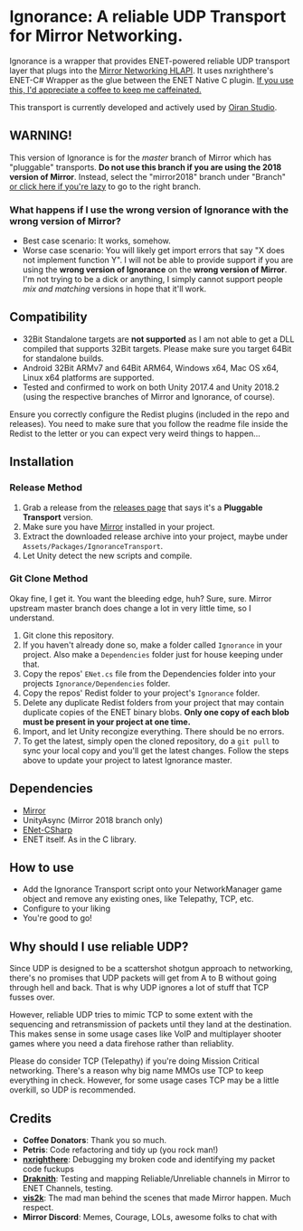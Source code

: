 # Ignorance: A reliable UDP Transport for Mirror Networking.
Ignorance is a wrapper that provides ENET-powered reliable UDP transport layer that plugs into the [Mirror Networking HLAPI](https://github.com/vis2k/Mirror). It uses nxrighthere's ENET-C# Wrapper as the glue between the ENET Native C plugin.
[If you use this, I'd appreciate a coffee to keep me caffeinated.](https://ko-fi.com/coburn)

This transport is currently developed and actively used by [Oiran Studio](http://www.oiran.studio).

## WARNING!
This version of Ignorance is for the *master* branch of Mirror which has "pluggable" transports. **Do not use this branch if you are using the 2018 version of Mirror**. Instead, select the "mirror2018" branch under "Branch" [or click here if you're lazy](https://github.com/SoftwareGuy/Ignorance/tree/mirror2018) to go to the right branch.

### What happens if I use the wrong version of Ignorance with the wrong version of Mirror?
* Best case scenario: It works, somehow.
* Worse case scenario: You will likely get import errors that say "X does not implement function Y". I will not be able to provide support if you are using the **wrong version of Ignorance** on the **wrong version of Mirror**. I'm not trying to be a dick or anything, I simply cannot support people *mix and matching* versions in hope that it'll work.

## Compatibility
- 32Bit Standalone targets are **not supported** as I am not able to get a DLL compiled that supports 32Bit targets. Please make sure you target 64Bit for standalone builds.
- Android 32Bit ARMv7 and 64Bit ARM64, Windows x64, Mac OS x64, Linux x64 platforms are supported.
- Tested and confirmed to work on both Unity 2017.4 and Unity 2018.2 (using the respective branches of Mirror and Ignorance, of course).

Ensure you correctly configure the Redist plugins (included in the repo and releases). You need to make sure that you follow the readme file inside the Redist to the letter or you can expect very weird things to happen...

## Installation
### Release Method
1. Grab a release from the [releases page](https://github.com/SoftwareGuy/Ignorance/releases) that says it's a **Pluggable Transport** version.
2. Make sure you have [Mirror](https://github.com/vis2k/Mirror) installed in your project.
3. Extract the downloaded release archive into your project, maybe under `Assets/Packages/IgnoranceTransport`.
4. Let Unity detect the new scripts and compile.

### Git Clone Method
Okay fine, I get it. You want the bleeding edge, huh? Sure, sure. Mirror upstream master branch does change a lot in very little time, so I understand.
1. Git clone this repository.
2. If you haven't already done so, make a folder called `Ignorance` in your project. Also make a `Dependencies` folder just for house keeping under that.
3. Copy the repos' `ENet.cs` file from the Dependencies folder into your projects `Ignorance/Dependencies` folder.
4. Copy the repos' Redist folder to your project's `Ignorance` folder.
5. Delete any duplicate Redist folders from your project that may contain duplicate copies of the ENET binary blobs. **Only one copy of each blob must be present in your project at one time.**
6. Import, and let Unity recongize everything. There should be no errors.
7. To get the latest, simply open the cloned repository, do a `git pull` to sync your local copy and you'll get the latest changes. Follow the steps above to update your project to latest Ignorance master.

## Dependencies
- [Mirror](https://github.com/vis2k/Mirror)
- UnityAsync (Mirror 2018 branch only)
- [ENet-CSharp](https://github.com/nxrighthere/ENet-CSharp)
- ENET itself. As in the C library.

## How to use
- Add the Ignorance Transport script onto your NetworkManager game object and remove any existing ones, like Telepathy, TCP, etc.
- Configure to your liking
- You're good to go!

## Why should I use reliable UDP?
Since UDP is designed to be a scattershot shotgun approach to networking, there's no promises that UDP packets will get from A to B without going through hell and back. That is why UDP ignores a lot of stuff that TCP fusses over. 

However, reliable UDP tries to mimic TCP to some extent with the sequencing and retransmission of packets until they land at the destination. This makes sense in some usage cases like VoIP and multiplayer shooter games where you need a data firehose rather than reliablity.

Please do consider TCP (Telepathy) if you're doing Mission Critical networking. There's a reason why big name MMOs use TCP to keep everything in check. However, for some usage cases TCP may be a little overkill, so UDP is recommended.

## Credits
- **Coffee Donators**: Thank you so much.
- **Petris**: Code refactoring and tidy up (you rock man!)
- **[nxrighthere](https://github.com/nxrighthere)**: Debugging my broken code and identifying my packet code fuckups
- **[Draknith](https://github.com/FizzCube)**: Testing and mapping Reliable/Unreliable channels in Mirror to ENET Channels, testing.
- **[vis2k](https://github.com/vis2k)**: The mad man behind the scenes that made Mirror happen. Much respect.
- **Mirror Discord**: Memes, Courage, LOLs, awesome folks to chat with
